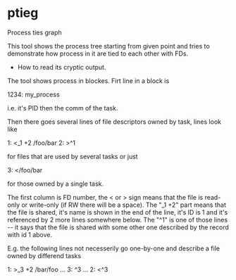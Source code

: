 ptieg
=====

Process ties graph

This tool shows the process tree starting from given point
and tries to demonstrate how process in it are tied to each
other with FDs.

* How to read its cryptic output.

The tool shows process in blockes. Firt line in a block is

  1234: my_process

i.e. it's PID then the comm of the task.

Then there goes several lines of file descriptors owned by
task, lines look like

  1:            <_1 +2 /foo/bar
  2:            >^1

for files that are used by several tasks or just

  3: </foo/bar

for those owned by a single task.

The first column is FD number, the < or > sign means that
the file is read-only or write-only (if RW there will be
a space). The "_1 +2" part means that the file is shared,
it's name is shown in the end of the line, it's ID is 1
and it's referenced by 2 more lines somewhere below. The
"^1" is one of those lines -- it says that the file is
shared with some other one described by the record with
id 1 above.

E.g. the following lines not necesserily go one-by-one
and describe a file owned by differend tasks

  1:                >_3 +2 /bar/foo
  ...
  3:                 ^3
  ...
  2:                <^3
